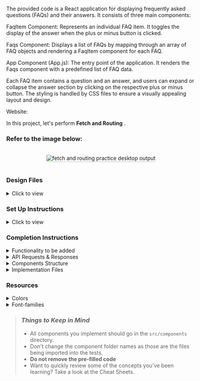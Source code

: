 The provided code is a React application for displaying frequently asked questions (FAQs) and their answers. It consists of three main components:

FaqItem Component: Represents an individual FAQ item. It toggles the display of the answer when the plus or minus button is clicked.

Faqs Component: Displays a list of FAQs by mapping through an array of FAQ objects and rendering a FaqItem component for each FAQ.

App Component (App.js): The entry point of the application. It renders the Faqs component with a predefined list of FAQ data.

Each FAQ item contains a question and an answer, and users can expand or collapse the answer section by clicking on the respective plus or minus button. The styling is handled by CSS files to ensure a visually appealing layout and design.

Website: 

In this project, let's perform **Fetch and Routing** .

### Refer to the image below:

<br/>
<div style="text-align: center;">
    <img src="https://assets.ccbp.in/frontend/content/react-js/fetch-and-routing-practice-output.gif" alt="fetch and routing practice desktop output" style="max-width:70%;box-shadow:0 2.8px 2.2px rgba(0, 0, 0, 0.12)">
</div>
<br/>

### Design Files

<details>
<summary>Click to view</summary>

- [Extra Small (Size < 576px) and Small (Size >= 576px)](https://assets.ccbp.in/frontend/content/react-js/fetch-and-routing-practice-sm-outputs.png)
- [Medium (Size >= 768px), Large (Size >= 992px) and Extra Large (Size >= 1200px) - Home](https://assets.ccbp.in/frontend/content/react-js/fetch-and-routing-practice-lg-blog-list-output.png)
- [Medium (Size >= 768px), Large (Size >= 992px) and Extra Large (Size >= 1200px) - Blog Item Details](https://assets.ccbp.in/frontend/content/react-js/fetch-and-routing-practice-lg-blog-item-output.png)

</details>

### Set Up Instructions

<details>
<summary>Click to view</summary>

- Download dependencies by running `npm install`
- Start up the app using `npm start`
</details>

### Completion Instructions

<details>
<summary>Functionality to be added</summary>
<br/>

The app must have the following functionalities

- When the app is opened, Home Route should be displayed
- When the Home Route is opened,

  - Make HTTP GET request to the **blogsApiUrl**
  - **_loader_** should be displayed while fetching the data
  - After fetching the data, the list of blogs should be displayed

- When a blog item in Home Route is clicked,
  - Page should be navigated to the Blog Item Details Route with the URL `/blogs/:id`
- When the Blog Item Details Route is opened,
  - Make HTTP GET request to the **blogItemDetailsApiUrl** with the blog id to get the details of the blog
    - Example: `https://apis.ccbp.in/blogs/2`
  - **_loader_** should be displayed while fetching the data
  - After fetching the data, the details of the blog should be displayed

</details>

<details>

<summary>API Requests & Responses</summary>
<br/>

**blogsApiUrl**

#### API: `https://apis.ccbp.in/blogs`

#### Method: `GET`

#### Description:

Returns a response containing the list of all blogs

#### Response

```json
[
  {
    "id": 1,
    "title": "React v16.9.0 and the Roadmap Update",
    "image_url": "https://miro.medium.com/max/1050/1*i3hzpSEiEEMTuWIYviYweQ.png",
    "avatar_url": "https://miro.medium.com/max/4096/1*wiOSfPd2sY0gXSNK9vv6bg.jpeg",
    "author": "Dan Abramov,",
    "topic": "React.js"
  },
  ...
]
```

**blogItemDetailsApiUrl**

#### API: `https://apis.ccbp.in/blogs/:id`

#### Example: `https://apis.ccbp.in/blogs/2`

#### Method: `GET`

#### Description:

Returns a response containing the details of the specific blog

#### Response

```json
{
  "id": 2,
  "title": "React v16.7: No, This Is Not the One With Hooks",
  "image_url": "https://miro.medium.com/max/3158/1*kEPCQNY4dwVyaFuLEwJcNQ.png",
  "avatar_url": "https://avatars.githubusercontent.com/u/3624098?v=4",
  "author": "Andrew Clark",
  "content": "React follows semantic versioning. Typically, this means that we use patch versions for bugfixes, and minors for new (non-breaking) features. However, we reserve the option to release minor versions even if they do not include new features. The motivation is to reserve patches for changes that have a very low chance of breaking. Patches are the most important type of release because they sometimes contain critical bugfixes.",
  "topic": "React.js"
}
```

</details>

<details>
<summary>Components Structure</summary>

<br/>
<div style="text-align: center;">
    <img src="https://assets.ccbp.in/frontend/content/react-js/fetch-and-routing-practice-home-component-breakdown-structure.png" alt="fetch and routing practice home component breakdown structure" style="max-width:100%;box-shadow:0 2.8px 2.2px rgba(0, 0, 0, 0.12)">
</div>
<br/>
<div style="text-align: center;">
    <img src="https://assets.ccbp.in/frontend/content/react-js/fetch-and-routing-practice-blog-item-component-breakdown-structure.png" alt="fetch and routing practice blog item component breakdown structure" style="max-width:100%;box-shadow:0 2.8px 2.2px rgba(0, 0, 0, 0.12)">
</div>
<br/>
</details>

<details>
<summary>Implementation Files</summary>
<br/>

Use these files to complete the implementation:

- `src/App.js`
- `src/components/Home/index.js`
- `src/components/BlogList/index.js`
- `src/components/BlogList/index.css`
- `src/components/BlogItem/index.js`
- `src/components/BlogItem/index.css`
- `src/components/BlogItemDetails/index.js`
- `src/components/BlogItemDetails/index.css`
</details>

### Resources

<details>
<summary>Colors</summary>

<br/>

<div style="background-color: #8e8e8e; width: 150px; padding: 10px; color: white">Hex: #8e8e8e</div>
<div style="background-color: #000000; width: 150px; padding: 10px; color: white">Hex: #000000</div>
<div style="background-color: #d3d3d3; width: 150px; padding: 10px; color: white">Hex: #d3d3d3</div>
<div style="background-color: #2f4f4f; width: 150px; padding: 10px; color: white">Hex: #2f4f4f</div>

</details>

<details>
<summary>Font-families</summary>

- Roboto

</details>

> ### _Things to Keep in Mind_
>
> - All components you implement should go in the `src/components` directory.
> - Don't change the component folder names as those are the files being imported into the tests.
> - **Do not remove the pre-filled code**
> - Want to quickly review some of the concepts you’ve been learning? Take a look at the Cheat Sheets.
